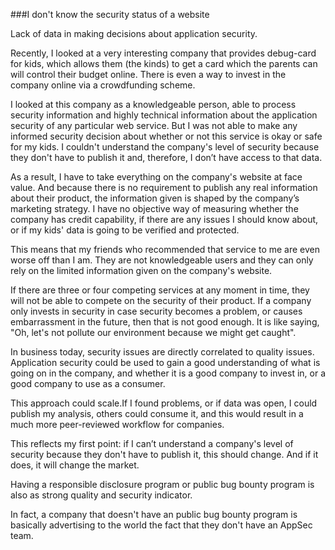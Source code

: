 ###I don't know the security status of a website

Lack of data in making decisions about application security.

Recently, I looked at a very interesting company that provides debug-card for kids, which allows them (the kinds) to get a card which the parents can will control their budget online. There is even a way to invest in the company online via a crowdfunding scheme.

I looked at this company as a knowledgeable person, able to process security information and highly technical information about the application security of any particular web service. But I was not able to make any informed security decision about whether or not this service is okay or safe for my kids. I couldn't understand the company's level of security because they don't have to publish it and, therefore, I don’t have access to that data.

As a result, I have to take everything on the company's website at face value. And because there is no requirement to publish any real information about their product, the information given is shaped by the company’s marketing strategy. I have no objective way of measuring whether the company has credit capability, if there are any issues I should know about, or if my kids' data is going to be verified and protected.

This means that my friends who recommended that service to me are even worse off than I am. They are not knowledgeable users and they can only rely on the limited information given on the company's website.

If there are three or four competing services at any moment in time, they will not be able to compete on the security of their product. If a company only invests in security in case security becomes a problem, or causes embarrassment in the future, then that is not good enough.  It is like saying, "Oh, let's not pollute our environment because we might get caught".  

In business today, security issues are directly correlated to quality issues. Application security could be used to gain a good understanding of what is going on in the company, and whether it is a good company to invest in, or a good company to use as a consumer.

This approach could scale.If I found problems, or if data was open, I could publish my analysis, others could consume it, and this would result in a much more peer-reviewed workflow for companies.

This reflects my first point:  if I can’t understand a company's level of security because they don't have to publish it, this should change. And if it does, it will change the market.

Having a responsible disclosure program or public bug bounty program is also as strong quality and security indicator.

In fact, a company that doesn't have an public bug bounty program is basically advertising to the world the fact that they don't have an AppSec team.
